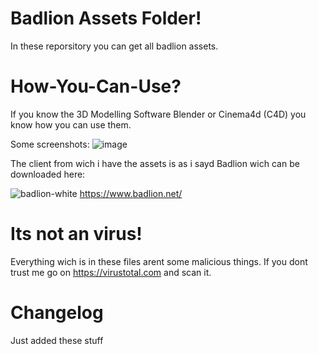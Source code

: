 # Badlion Assets Folder! 
In these reporsitory you can get all badlion assets.

# How-You-Can-Use?

If you know the 3D Modelling Software Blender or Cinema4d (C4D) you know how you can use them.

Some screenshots:
      ![image](https://user-images.githubusercontent.com/122183439/211176125-d3eb3e51-ae7a-4f50-a33e-949610f2f015.png)


The client from wich i have the assets is as i sayd Badlion wich can be downloaded here:

![badlion-white](https://user-images.githubusercontent.com/122183439/211176144-76666f90-3011-49de-a07a-e38721ad14a3.png)
https://www.badlion.net/


# Its not an virus!
Everything wich is in these files arent some malicious things.
If you dont trust me go on https://virustotal.com and scan it.

# Changelog

Just added these stuff
